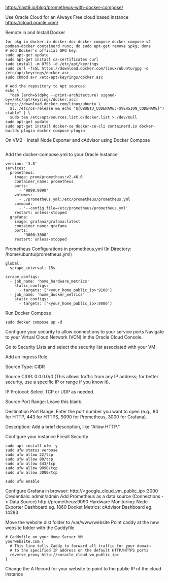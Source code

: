 https://last9.io/blog/prometheus-with-docker-compose/

Use Oracle Cloud for an Always Free cloud based instance
https://cloud.oracle.com/

Remote in and Install Docker
```
for pkg in docker.io docker-doc docker-compose docker-compose-v2 podman-docker containerd runc; do sudo apt-get remove $pkg; done
# Add Docker's official GPG key:
sudo apt-get update
sudo apt-get install ca-certificates curl
sudo install -m 0755 -d /etc/apt/keyrings
sudo curl -fsSL https://download.docker.com/linux/ubuntu/gpg -o /etc/apt/keyrings/docker.asc
sudo chmod a+r /etc/apt/keyrings/docker.asc

# Add the repository to Apt sources:
echo \
  "deb [arch=$(dpkg --print-architecture) signed-by=/etc/apt/keyrings/docker.asc] https://download.docker.com/linux/ubuntu \
  $(. /etc/os-release && echo "${UBUNTU_CODENAME:-$VERSION_CODENAME}") stable" | \
  sudo tee /etc/apt/sources.list.d/docker.list > /dev/null
sudo apt-get update
sudo apt-get install docker-ce docker-ce-cli containerd.io docker-buildx-plugin docker-compose-plugin
```

On VM2 - Install Node Exporter and cAdvisor using Docker Compose
```

```

Add the docker-compose.yml to your Oracle Instance
```
version: '3.8'
services:
  prometheus:
    image: prom/prometheus:v2.46.0
    container_name: prometheus
    ports:
      - "9090:9090"
    volumes:
      - ./prometheus.yml:/etc/prometheus/prometheus.yml
    command:
      - '--config.file=/etc/prometheus/prometheus.yml'
    restart: unless-stopped
  grafana:
    image: grafana/grafana:latest
    container_name: grafana
    ports:
      - "3000:3000"
    restart: unless-stopped
```

Prometheus Configurations in prometheus.yml (In Directory: /home/ubuntu/prometheus.yml)
```
global:
  scrape_interval: 15s

scrape_configs:
  - job_name: 'home_hardware_metrics'
    static_configs:
      - targets: ['<your_home_public_ip>:9100']
  - job_name: 'home_docker_metrics'
    static_configs:
      - targets: ['<your_home_public_ip>:8080']
```

Run Docker Compose
```
sudo docker compose up -d
```

Configure your security to allow connections to your service ports
  Navigate to your Virtual Cloud Network (VCN) in the Oracle Cloud Console.
  
  Go to Security Lists and select the security list associated with your VM.
  
  Add an Ingress Rule.
  
  Source Type: CIDR

  Source CIDR: 0.0.0.0/0 (This allows traffic from any IP address; for better security, use a specific IP or range if you know it).
  
  IP Protocol: Select TCP or UDP as needed.
  
  Source Port Range: Leave this blank.

  Destination Port Range: Enter the port number you want to open (e.g., 80 for HTTP, 443 for HTTPS, 9090 for Prometheus, 3000 for Grafana).

  Description: Add a brief description, like "Allow HTTP."

Configure your instance Fireall Security
```
sudo apt install ufw -y
sudo ufw status verbose
sudo ufw allow 22/tcp
sudo ufw allow 80/tcp
sudo ufw allow 443/tcp
sudo ufw allow 9090/tcp
sudo ufw allow 3000/tcp

sudo ufw enable
```

Configure Grafana in browser: http://<google_cloud_vm_public_ip>:3000
Credentials: admin/admin
  Add Prometheus as a data source (Connections -> Data Source)
    http://prometheus:9090
  Hardware Monitoring: 
    Node Exporter Dashboard
      eg. 1860
  Docket Metrics: 
    cAdvisor Dashboard
      eg. 14283

Move the website dist folder to /var/www/website
Point caddy at the new website folder with the Caddyfile
```
# Caddyfile on your Home Server VM
yourwebsite.com {
  # This line tells Caddy to forward all traffic for your domain
  # to the specified IP address on the default HTTP/HTTPS ports
  reverse_proxy http://<oracle_cloud_vm_public_ip>
}
```

Change the A Record for your website to point to the public IP of the cloud instance
